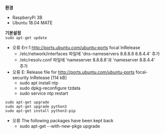__환경__   
* RaspberyPi 3B   
* Ubuntu 18.04 MATE   

__기본설정__   
```sudo apt-get update```
* 오류 Err:1 http://ports.ubuntu.com/ubuntu-ports focal InRelease    
  * /etc/network/interfaces 파일에 'dns-nameservers 8.8.8.8 8.8.4.4' 추가   
  * /etc/resolv.conf 파일에 'nameserver 8.8.8.8'과 'nameserver 8.8.4.4' 추가   
* 오류 E: Release file for http://ports.ubuntu.com/ubuntu-ports focal-security InRelease [114 kB]   
  * sudo apt install ntp   
  * sudo dpkg-reconfigure tzdata   
  * sudo service ntp restart   

```sudo apt-get upgrade```   
```sudo apt-get upgrade python3```   
```sudo apt-get install python3-pip```   
* 오류 The following packages have been kept back
  * sudo apt-get --with-new-pkgs upgrade

